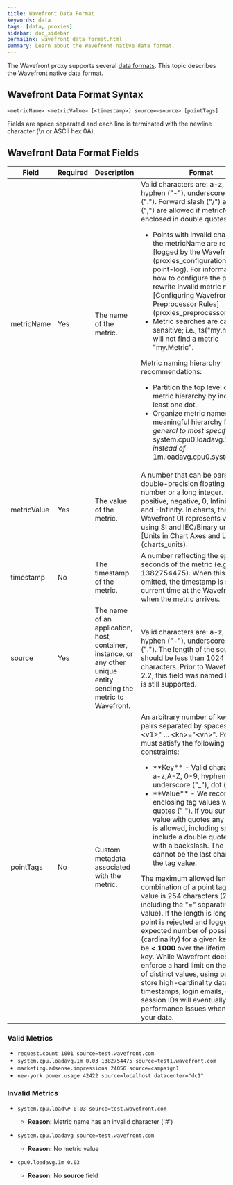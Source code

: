 ```yaml
---
title: Wavefront Data Format
keywords: data
tags: [data, proxies]
sidebar: doc_sidebar
permalink: wavefront_data_format.html
summary: Learn about the Wavefront native data format.
---
```

The Wavefront proxy supports several [data formats](proxies_managing). This topic describes the Wavefront native data format.

## Wavefront Data Format Syntax

`<metricName> <metricValue> [<timestamp>] source=<source> [pointTags]`

Fields are space separated and each line is terminated with the newline character (\\n or ASCII hex 0A).

## Wavefront Data Format Fields

<table>
<colgroup>
<col width="15%" />
<col width="10%" />
<col width="15%" />
<col width="55%" />
</colgroup>
<thead>
<tr>
<th>Field</th>
<th>Required</th>
<th>Description</th>
<th>Format</th>
</tr>
</thead>
<tbody>
<tr>
<td>metricName</td>
<td>Yes</td>
<td>The name of the metric.</td>
<td>Valid characters are: a-z, A-Z, 0-9, hyphen (&quot;-&quot;), underscore (&quot;_&quot;), dot (&quot;.&quot;). Forward slash (&quot;/&quot;) and comma (&quot;,&quot;) are allowed if metricName is enclosed in double quotes.
<ul>
<li markdown="span">Points with invalid characters in the metricName are rejected and [logged by the Wavefront proxy](proxies_configuration#blocked-point-log). For information on how to configure the proxy to rewrite invalid metric names, see [​Configuring Wavefront Proxy Preprocessor Rules](proxies_preprocessor_rules).</li>
<li>Metric searches are case-sensitive; i.e., ts(&quot;my.metric&quot;) will not find a metric &quot;my.Metric&quot;.</li>
</ul>
Metric naming hierarchy recommendations:
<ul>
<li>Partition the top level of the metric hierarchy by including at least one dot.</li>
<li>Organize metric names in a meaningful hierarchy from <em>most general to most specific</em> (i.e. system.cpu0.loadavg.1m <em>instead of</em> 1m.loadavg.cpu0.system).</li>
</ul></td>
</tr>
<tr>
<td>metricValue</td>
<td>Yes</td>
<td>The value of the metric.</td>
<td markdown="span">A number that can be parsed into a double-precision floating point number or a long integer. Can be positive, negative, 0, Infinity, NaN and -Infinity. In charts, the Wavefront UI represents values using SI and IEC/Binary units. See [Units in Chart Axes and Legends](charts_units).</td>
</tr>
<tr>
<td>timestamp</td>
<td>No</td>
<td>The timestamp of the metric.</td>
<td>A number reflecting the epoch seconds of the metric (e.g. 1382754475). When this field is omitted, the timestamp is set to the current time at the Wavefront proxy when the metric arrives.</td>
</tr>
<tr>
<td>source</td>
<td>Yes</td>
<td>The name of an application, host, container, instance, or any other unique entity sending the metric to Wavefront.</td>
<td>Valid characters are: a-z, A-Z, 0-9, hyphen (&quot;-&quot;), underscore (&quot;_&quot;), dot (&quot;.&quot;). The length of the source field should be less than 1024 characters. Prior to Wavefront proxy 2.2, this field was named <strong>host</strong>. <strong>host</strong> is still supported.</td>
</tr>
<tr>
<td>pointTags</td>
<td>No</td>
<td>Custom metadata associated with the metric.</td>
<td markdown="span">An arbitrary number of key-value pairs separated by spaces: &lt;k1&gt;=&quot;&lt;v1&gt;&quot; ... &lt;kn&gt;=&quot;&lt;vn&gt;&quot;.
Point tags must satisfy the following constraints:
<ul>
<li>**Key** - Valid characters are: a-z,A-Z, 0-9, hyphen (&quot;-&quot;), underscore (&quot;_&quot;), dot (&quot;.&quot;)</li>
<li>**Value** - We recommend enclosing tag values with double quotes (&quot; &quot;). If you surround the value with quotes any character is allowed, including spaces. To include a double quote, escape it with a backslash. The backslash cannot be the last character in the tag value.</li>
</ul>
The maximum allowed length for a combination of a point tag key and value is 254 characters (255 including the &quot;=&quot; separating key and value). If the length is longer the point is rejected and logged.
The expected number of possible values (cardinality) for a given key should be <strong>&lt; 1000</strong> over the lifetime of that key. While Wavefront does not enforce a hard limit on the number of distinct values, using point tags to store high-cardinality data such as timestamps, login emails, or web session IDs will eventually cause performance issues when querying your data.</td>
</tr>
</tbody>
</table>

### Valid Metrics

-   `request.count 1001 source=test.wavefront.com`
-   `system.cpu.loadavg.1m 0.03 1382754475 source=test1.wavefront.com`
-   `marketing.adsense.impressions 24056 source=campaign1`
-   `new-york.power.usage 42422 source=localhost datacenter="dc1"`

### Invalid Metrics

- `system.cpu.load\# 0.03 source=test.wavefront.com`

  -   **Reason:** Metric name has an invalid character ('\#')

- `system.cpu.loadavg source=test.wavefront.com`

  -   **Reason:** No metric value

- `cpu0.loadavg.1m 0.03`

  -   **Reason:** No **source** field

